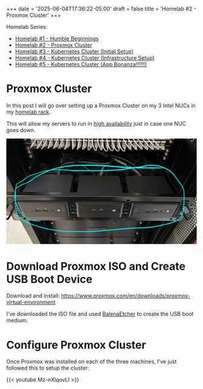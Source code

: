 +++
date = '2025-06-04T17:36:22-05:00'
draft = false
title = 'Homelab #2 - Proxmox Cluster'
+++

Homelab Series:

- [Homelab #1 - Humble Beginnings](/tinkering/2024-08-26/)
- [Homelab #2 - Proxmox Cluster](/tinkering/2025-06-04/)
- [Homelab #3 - Kubernetes Cluster (Initial Setup)](/tinkering/2025-06-05/)
- [Homelab #4 - Kubernetes Cluster (Infrastructure Setup)](/tinkering/2025-06-06/)
- [Homelab #5 - Kubernetes Cluster (App Bonanza!!!!!!)](/tinkering/2025-06-08/)

# Proxmox Cluster

In this post I will go over setting up a Proxmox Cluster on my 3 Intel NUCs in my [homelab rack](/tinkering/2024-08-26/).

This will allow my servers to run in [high availability](https://en.wikipedia.org/wiki/High_availability) just in case one NUC goes down.

![alt](assets/1.jpeg)

# Download Proxmox ISO and Create USB Boot Device

Download and install: https://www.proxmox.com/en/downloads/proxmox-virtual-environment

I've downloaded the ISO file and used [BalenaEtcher](https://etcher.balena.io/) to create the USB boot medium.

# Configure Proxmox Cluster

Once Proxmox was installed on each of the three machines, I've just followed this to setup the cluster:

{{< youtube Mz-nXlqovLI >}}

